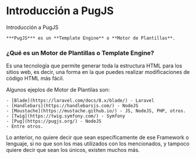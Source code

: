 # Introducción a PugJS
 Introducción a PugJS

    ***PugJS*** es un **Template Engine** o **Motor de Plantillas**.

### ¿Qué es un Motor de Plantillas o Template Engine?
 Es una tecnología que permite generar toda la estructura HTML para los sitios web, es decir, una forma en la que puedes realizar modificaciones de código HTML más fácil.
    
 Algunos ejeplos de Motor de Plantilas son:
    
    - [Blade](https://laravel.com/docs/8.x/blade/) - Laravel
    - [Handlebars](https://handlebarsjs.com/) - NodeJS
    - [Moustache](https://mustache.github.io/) - JS, NodeJS, PHP, otros.
    - [Twig](https://twig.symfony.com/) - Symfony 
    - [Pug](https://pugjs.org/) - NodeJS
    - Entre otros.
 
 Lo anterior, no quiere decir que sean especificamente de ese Framework  o lenguaje, si no que son los mas utilizados con los mencionados, y tampoco quiere decir que sean los únicos, existen muchos más.